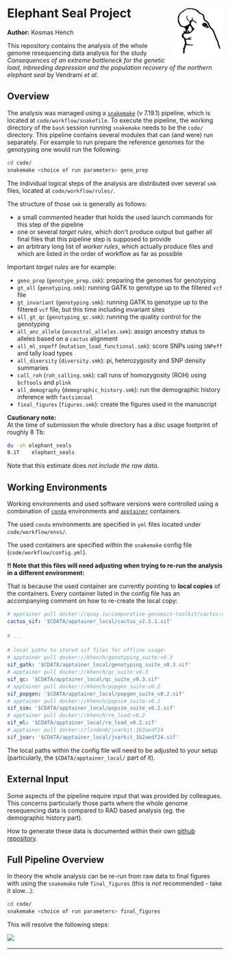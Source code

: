 # Elephant Seal Project <img src="results/img/elephant_seal.svg" align="right" alt="" width="120" />

**Author:** Kosmas Hench

This repository contains the analysis of the whole genome resequencing data analysis for the study *Consequences of an extreme bottleneck for the genetic load, inbreeding depression and the population recovery of the northern elephant seal* by Vendrami *et al*.

## Overview

The analysis was managed using a [`snakemake`](https://snakemake.github.io/) (v 7.19.1) pipeline, which is located at `code/workflow/snakefile`.
To execute the pipeline, the working directory of the `bash` session running `snakemake` needs to be the `code/` directory.
This pipeline contains several modules that can (and were) run separately.
For example to run prepare the reference genomes for the genotyping one would run the following:

```sh
cd code/
snakemake <choice of run parameters> geno_prep
```

The individual logical steps of the analysis are distributed over several `smk` files, located at `code/workflow/rules/`.

The structure of those `smk` is generally as follows:

- a small commented header that holds the used launch commands for this step of the pipeline
- one or several *target rules*, which don't produce output but gather all final files that this pipeline step is supposed to provide
- an arbitrary long list of *worker rules*, which actually produce files and which are listed in the order of workflow as far as possible 

Important *target rules* are for example:

- `geno_prep` (`genotype_prep.smk`): preparing the genomes for genotyping
- `gt_all` (`genotyping.smk`): running GATK to genotype up to the filtered `vcf` file
- `gt_invariant` (`genotyping.smk`): running GATK to genotype up to the filtered `vcf` file, but this time including invariant sites
- `all_gt_qc` (`genotyping_qc.smk`): running the quality control for the genotyping
- `all_anc_allele` (`ancestral_alleles.smk`): assign ancestry status to alleles based on a `cactus` alignment
- `all_ml_snpeff` (`mutation_load_functional.smk`): score SNPs using `SNPeff` and tally load types
- `all_diversity` (`diversity.smk`): pi, heterozygosity and SNP density summaries
- `call_roh` (`roh_calling.smk`): call runs of homozygosity (ROH) using `bcftools` and `plink`
- `all_demography` (`demographic_history.smk`): run the demographic history inference with `fastsimcoal`
- `final_figures` (`figures.smk`): create the figures used in the manuscript


**Cautionary note:**<br>
At the time of submission the whole directory has a disc usage footprint of  roughly 8 Tb:

```sh
du -sh elephant_seals
8.1T	elephant_seals
```

Note that this estimate does *not include the raw data*.

## Working Environments

Working environments and used software versions were controlled using a combination of [`conda`](https://docs.conda.io/en/latest/) environments and [`apptainer`](https://apptainer.org/) containers.

The used `conda` environments are specified in `yml` files located under `code/workflow/envs/`.

The used containers are specified within the `snakemake` config file (`code/workflow/config.yml`).

**!! Note that this files will need adjusting when trying to re-run the analysis in a different environment:**

That is because the used container are currently pointing to **local copies** of the containers.
Every container listed in the config file has an accompanying comment on how to re-create the local copy:

```yml
# apptainer pull docker://quay.io/comparative-genomics-toolkit/cactus:v2.5.1
cactus_sif: '$CDATA/apptainer_local/cactus_v2.5.1.sif'

# ...

# local paths to stored sif files for offline usage:
# apptainer pull docker://khench/genotyping_suite:v0.3
sif_gatk: '$CDATA/apptainer_local/genotyping_suite_v0.3.sif'
# apptainer pull docker://khench/qc_suite:v0.3
sif_qc: '$CDATA/apptainer_local/qc_suite_v0.3.sif'
# apptainer pull docker://khench/popgen_suite:v0.2
sif_popgen: '$CDATA/apptainer_local/popgen_suite_v0.2.sif'
# apptainer pull docker://khench/popsim_suite:v0.2
sif_sim: '$CDATA/apptainer_local/popsim_suite_v0.2.sif'
# apptainer pull docker://khench/re_load:v0.2
sif_ml: '$CDATA/apptainer_local/re_load_v0.2.sif'
# apptainer pull docker://lindenb/jvarkit:1b2aedf24
sif_jvar: '$CDATA/apptainer_local/jvarkit_1b2aedf24.sif'
```

The local paths within the config file will need to be adjusted to your setup 
(particularly, the `$CDATA/apptainer_local/` part of it).

## External Input

Some aspects of the pipeline require input that was provided by colleagues.
This concerns particularly those parts where the whole genome resequencing data is compared to RAD based analysis (eg. the demographic history part).

How to generate these data is documented within their own [github repository](https://github.com/DavidVendrami/NorthernElephantSeals).

## Full Pipeline Overview

In theory the whole analysis can be re-run from raw data to final figures with using the `snakemake` rule `final_figures` (this is *not* recommended - take it slow...):

```sh
cd code/
snakemake <choice of run parameters> final_figures
```

This will resolve the following steps:

![](results/img/control/dag_final_figures.svg)

---